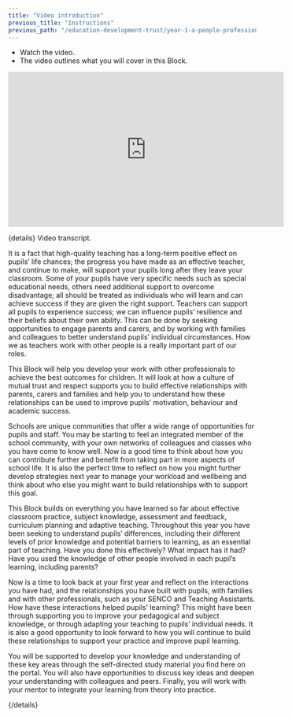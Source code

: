 ```yaml
---
title: "Video introduction"
previous_title: "Instructions"
previous_path: "/education-development-trust/year-1-a-people-profession/intro-ect-instructions"
---
```


- Watch the video.
- The video outlines what you will cover in this Block.

<iframe width="560" height="315" src="https://www.youtube.com/embed/sN2k_-jnqiM" title="6.1 - YouTube" frameborder="0" allow="accelerometer; autoplay; clipboard-write; encrypted-media; gyroscope; picture-in-picture; web-share" allowfullscreen></iframe>

{details}
Video transcript.

It is a fact that high-quality teaching has a long-term positive effect on pupils’ life chances; the progress you have made as an effective teacher, and continue to make, will support your pupils long after they leave your classroom. Some of your pupils have very specific needs such as special educational needs, others need additional support to overcome disadvantage; all should be treated as individuals who will learn and can achieve success if they are given the right support. Teachers can support all pupils to experience success; we can influence pupils’ resilience and their beliefs about their own ability. This can be done by seeking opportunities to engage parents and carers, and by working with families and colleagues to better understand pupils’ individual circumstances. How we as teachers work with other people is a really important part of our roles.

This Block will help you develop your work with other professionals to achieve the best outcomes for children. It will look at how a culture of mutual trust and respect supports you to build effective relationships with parents, carers and families and help you to understand how these relationships can be used to improve pupils’ motivation, behaviour and academic success.

Schools are unique communities that offer a wide range of opportunities for pupils and staff. You may be starting to feel an integrated member of the school community, with your own networks of colleagues and classes who you have come to know well. Now is a good time to think about how you can contribute further and benefit from taking part in more aspects of school life. It is also the perfect time to reflect on how you might further develop strategies next year to manage your workload and wellbeing and think about who else you might want to build relationships with to support this goal.

This Block builds on everything you have learned so far about effective classroom practice, subject knowledge, assessment and feedback, curriculum planning and adaptive teaching. Throughout this year you have been seeking to understand pupils’ differences, including their different levels of prior knowledge and potential barriers to learning, as an essential part of teaching. Have you done this effectively? What impact has it had? Have you used the knowledge of other people involved in each pupil’s learning, including parents?

Now is a time to look back at your first year and reflect on the interactions you have had, and the relationships you have built with pupils, with families and with other professionals, such as your SENCO and Teaching Assistants. How have these interactions helped pupils’ learning? This might have been through supporting you to improve your pedagogical and subject knowledge, or through adapting your teaching to pupils’ individual needs. It is also a good opportunity to look forward to how you will continue to build these relationships to support your practice and improve pupil learning.

You will be supported to develop your knowledge and understanding of these key areas through the self-directed study material you find here on the portal. You will also have opportunities to discuss key ideas and deepen your understanding with colleagues and peers. Finally, you will work with your mentor to integrate your learning from theory into practice.

{/details}

